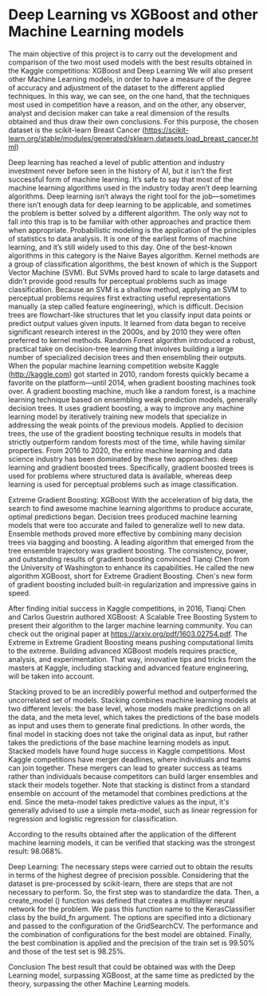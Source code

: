 # Deep Learning vs XGBoost and other Machine Learning models
The main objective of this project is to carry out the development and comparison of the two most used models with the best results obtained in the Kaggle competitions: XGBoost and Deep Learning
We will also present other Machine Learning models, in order to have a measure of the degree of accuracy and adjustment of the dataset to the different applied techniques. In this way, we can see, on the one hand, that the techniques most used in competition have a reason, and on the other, any observer, analyst and decision maker can take a real dimension of the results obtained and thus draw their own conclusions.
For this purpose, the chosen dataset is the scikit-learn Breast Cancer (https://scikit-learn.org/stable/modules/generated/sklearn.datasets.load_breast_cancer.html)

Deep learning has reached a level of public attention and industry investment never before seen in the history of AI, but it isn’t the first successful form of machine learning.
It’s safe to say that most of the machine learning algorithms used in the industry today aren’t deep learning algorithms. Deep learning isn’t always the right tool for the job—sometimes there isn’t enough data for deep learning to be applicable, and sometimes the problem is better solved by a different algorithm. The only way not to fall into this trap is to be familiar with other approaches and practice them when appropriate. 
Probabilistic modeling is the application of the principles of statistics to data analysis. It is one of the earliest forms of machine learning, and it’s still widely used to this day. One
of the best-known algorithms in this category is the Naive Bayes algorithm.
Kernel methods are a group of classification algorithms, the best known of which is the Support Vector Machine (SVM). But SVMs proved hard to scale to large datasets and didn’t provide good results for perceptual problems such as image classification. Because an SVM is a shallow method, applying an SVM to perceptual problems requires first extracting useful representations manually (a step called feature engineering), which is difficult.
Decision trees are flowchart-like structures that let you classify input data points or predict output values given inputs. It learned from data began to receive significant research interest in the 2000s, and by 2010 they were often preferred to kernel methods.
Random Forest algorithm introduced a robust, practical take on decision-tree learning that involves building a large number of specialized decision trees and then ensembling their outputs.
When the popular machine learning competition website Kaggle (http://kaggle.com) got started in 2010, random forests quickly became a favorite on the platform—until 2014, when gradient boosting machines took over. A gradient boosting machine, much like a random forest, is a machine learning technique based on ensembling weak prediction models, generally decision trees. It uses gradient boosting, a way to improve any machine learning model by iteratively training new models that specialize in addressing the weak points of the previous models. Applied to decision trees, the use of the gradient boosting technique results in models that strictly outperform random forests most of the time, while having similar properties.
From 2016 to 2020, the entire machine learning and data science industry has been dominated by these two approaches: deep learning and gradient boosted trees. Specifically, gradient boosted trees is used for problems where structured data is available, whereas deep learning is used for perceptual problems such as image classification.


Extreme Gradient Boosting: XGBoost
With the acceleration of big data, the search to find awesome machine learning algorithms to produce accurate, optimal predictions began. Decision trees produced machine learning models that were too accurate and failed to generalize well to new data. Ensemble methods proved more effective by combining many decision trees via bagging and boosting. A leading algorithm that emerged from the tree ensemble trajectory was gradient boosting.
The consistency, power, and outstanding results of gradient boosting convinced Tianqi Chen from the University of Washington to enhance its capabilities. He called the new algorithm XGBoost, short for Extreme Gradient Boosting. Chen's new form of gradient boosting included built-in regularization and impressive gains in speed.

After finding initial success in Kaggle competitions, in 2016, Tianqi Chen and Carlos Guestrin authored XGBoost: A Scalable Tree Boosting System to present their algorithm to the larger machine learning community. You can check out the original paper at https://arxiv.org/pdf/1603.02754.pdf. 
The Extreme in Extreme Gradient Boosting means pushing computational limits to the extreme.
Building advanced XGBoost models requires practice, analysis, and experimentation. That way, innovative tips and tricks from the masters at Kaggle, including stacking and advanced feature engineering, will be taken into account.

Stacking proved to be an incredibly powerful method and outperformed the uncorrelated set of models.
Stacking combines machine learning models at two different levels: the base level, whose models make predictions on all the data, and the meta level, which takes the predictions of the base models as input and uses them to generate final predictions. In other words, the final model in stacking does not take the original data as input, but rather takes the predictions of the base machine learning models as input. Stacked models have found huge success in Kaggle competitions. Most Kaggle competitions have merger deadlines, where individuals and teams can join together. These mergers can lead to greater success as teams rather than individuals because competitors can build larger ensembles and stack their models together. Note that stacking is distinct from a standard ensemble on account of the metamodel that combines predictions at the end. Since the meta-model takes predictive values as the input, it's generally advised to use a simple meta-model, such as linear regression for regression and logistic regression for classification.

According to the results obtained after the application of the different machine learning models, it can be verified that stacking was the strongest result: 98.068%.


Deep Learning:
The necessary steps were carried out to obtain the results in terms of the highest degree of precision possible. Considering that the dataset is pre-processed by scikit-learn, there are steps that are not necessary to perform. So, the first step was to standardize the data. Then, a create_model () function was defined that creates a multilayer neural network for the problem. We pass this function name to the KerasClassifier class by the build_fn argument. The options are specified into a dictionary and passed to the configuration of the GridSearchCV. The performance and the combination of configurations for the best model are obtained.
Finally, the best combination is applied and the precision of the train set is 99.50% and those of the test set is 98.25%.


Conclusion
The best result that could be obtained was with the Deep Learning model, surpassing XGBoost, at the same time as predicted by the theory, surpassing the other Machine Learning models.

